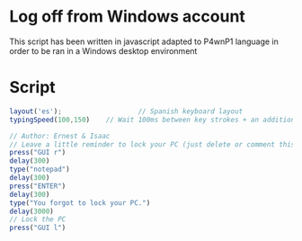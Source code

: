 # Log off from Windows account
This script has been written in javascript adapted to P4wnP1 language in order to be ran in a Windows desktop environment

# Script
```js
layout('es');                   // Spanish keyboard layout
typingSpeed(100,150)    // Wait 100ms between key strokes + an additional random value between 0ms and 150ms (natural)

// Author: Ernest & Isaac
// Leave a little reminder to lock your PC (just delete or comment this out if you don't want that)
press("GUI r")
delay(300)
type("notepad")
delay(300)
press("ENTER")
delay(300)
type("You forgot to lock your PC.")
delay(3000)
// Lock the PC
press("GUI l")
```
